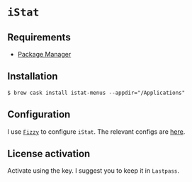 # `iStat`

## Requirements

* [Package Manager](../system/package_manager.md)

## Installation

```ShellSession
$ brew cask install istat-menus --appdir="/Applications"
```

## Configuration

I use [`Fizzy`](https://github.com/alem0lars/fizzy) to configure `iStat`.
The relevant configs are [here](https://github.com/alem0lars/configs/tree/master/istat).

## License activation

Activate using the key. I suggest you to keep it in `Lastpass`.
